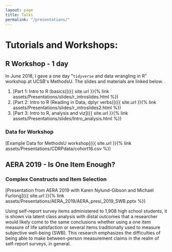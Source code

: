```yaml
---
layout: page
title: Talks
permalink: "/presentations/"
---
```



# Tutorials and Workshops:    
<p></p>  

## R Workshop - 1 day
In June 2018, I gave a one day "`tidyverse` and data wrangling in R" workshop at UCSB's MethodsU. The slides and materials are linked below. .

1. [Part 1: Intro to R (basics)]({{ site.url }}{% link assets/Presentations/slides/r_introslides.html %})
2.  [Part 2: Intro to R (Reading in Data, dplyr verbs)]({{ site.url }}{% link assets/Presentations/slides/r_introslides2.html %})
3. [Part 3: Intro to R, analysis and viz]({{ site.url }}{% link assets/Presentations/slides/Intro_analysis.html %})

### Data for Workshop
[Example Data for MethodsU workshop]({{ site.url }}{% link assets/Presentations/CDRPdata/cohort16.csv %})



## AERA 2019 - Is One Item Enough?
### Complex Constructs and Item Selection
[Presentation from AERA 2019 with Karen Nylund-Gibson and Michael Furlong]({{ site.url }}{% link assets/Presentations/AERA_2019/AERA_presi_2019_SWB.pptx %})

Using self-report survey items administered to 1,908 high school students, it is
shown via latent class analysis with distal outcomes that a researcher would likely come
to the same conclusions whether using a one item measure of life satisfaction or several
items traditionally used to measure subjective well-being (SWB). This research
emphasizes the difficulties of being able to make between-person measurement claims
in the realm of self-report surveys, in general.






